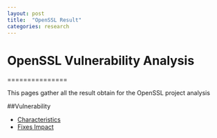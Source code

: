 ```yaml
---
layout: post
title:  "OpenSSL Result"
categories: research
---
```


# OpenSSL Vulnerability Analysis
===============

This pages gather all the result obtain for the OpenSSL project analysis
 
##Vulnerability
* [Characteristics](characteristics/charac.html) 
* [Fixes Impact](fixes/fix.html)